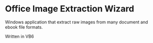 # Office Image Extraction Wizard

Windows application that extract raw images from many document and ebook file formats.

Written in VB6
